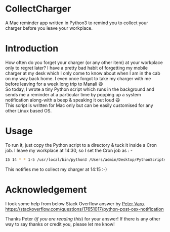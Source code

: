 # CollectCharger
A Mac reminder app written in Python3 to remind you to collect your charger before you leave your workplace.

# Introduction
How often do you forget your charger (or any other item) at your workplace only to regret later? I have a pretty bad habit of forgetting my mobile charger at my desk which I only come to know about when I am in the cab on my way back home. I even once forgot to take my charger with me before leaving for a week long trip to Manali :smile:  
So today, I wrote a tiny Python script which runs in the background and sends me a reminder at a particular time by popping up a system notification along-with a beep & speaking it out loud :satisfied:  
This script is written for Mac only but can be easily customised for any other Linux based OS.

# Usage
To run it, just copy the Python script to a directory & tuck it inside a Cron job. I leave my workplace at 14:30, so I set the Cron job as : - 
```bash
15 14 * * 1-5 /usr/local/bin/python3 /Users/admin/Desktop/PythonScripts/ChargerCollect.py >/Users/admin/Desktop/reminder_cronout.log 2>/Users/admin/Desktop/reminder_error.lo
```

This notifies me to collect my charger at 14:15 :-)

# Acknowledgement
I took some help from below Stack Overflow answer by [Peter Varo](https://stackoverflow.com/users/2188562/peter-varo).
https://stackoverflow.com/questions/17651017/python-post-osx-notification

Thanks Peter (*if you are reading this*) for your answer! If there is any other way to say thanks or credit you, please let me know!
